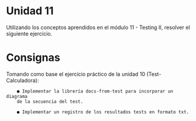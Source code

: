 # Unidad 11

Utilizando los conceptos aprendidos en el módulo 11 - Testing II,
resolver el siguiente ejercicio.

# Consignas

Tomando como base el ejercicio práctico de la unidad 10 (Test-Calculadora):

        ● Implementar la librería docs-from-test para incorporar un diagrama
        de la secuencia del test.
        
        ● Implementar un registro de los resultados tests en formato txt.